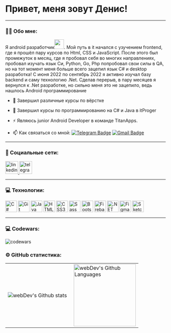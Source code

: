 # Привет, меня зовут Денис!

---

### :man_technologist: Обо мне:

Я android разработчик<img src="https://media.giphy.com/media/WUlplcMpOCEmTGBtBW/giphy.gif" width="30px">. Мой путь в it начался с узучением frontend, где я прошёл пару курсов по Html, CSS и JavaScript. После этого был промежуток в месяц, где я пробовал себя во многих направлениях, пробовал изучать язык Си, Python, Go, Php попробовал свои силы в QA, но на тот момент меня больше всего зацепил язык C# и desktop разработка! С июня 2022 по сентябрь 2022 я активно изучал базу backend и саму технологию .Net. Сделав перерыв, в пару месяцев я вернулся к .Net разработке, но сильно меня это не зацепило, ведь нашлось Android программирование

- :telescope: Завершил различные курсы по вёрстке

- :seedling: Завершил курсы по программированию на C# и Java в itProger

- :zap: Являюсь junior Android Developer в команде TitanApps.

- :mailbox: Как связаться со мной: [![Telegram Badge](https://img.shields.io/badge/-xalostoy-blue?style=flat&logo=Telegram&logoColor=white)](https://t.me/xalostoy) [![Gmail Badge](https://img.shields.io/badge/-Gmail-red?style=flat&logo=Gmail&logoColor=white)](mailto:dancerbonia@gmail.com)

---

### 🤝 Социальные сети:

  <div id="badges">
    <a href="https://www.linkedin.com/in/denis-yaroshenko-7413b2243/" target="_blank">
      <img src="https://cdn-icons-png.flaticon.com/512/2504/2504799.png" width="40" height="40" alt="linkedin" />
    </a>
    <a href="https://t.me/xalostoy" target="_blank">
      <img src="https://cdn-icons-png.flaticon.com/512/2111/2111646.png" width="40" height="40" alt="telegram group" />
    </a>
  </div>

---

### 💻 Технологии:

<p align="left">
<a href="https://docs.microsoft.com/en-us/dotnet/csharp/" target="_blank" rel="noreferrer"><img src="https://raw.githubusercontent.com/danielcranney/readme-generator/main/public/icons/skills/csharp-colored.svg" width="36" height="36" alt="C#" /></a>
<a href="https://git-scm.com/" target="_blank" rel="noreferrer"><img src="https://raw.githubusercontent.com/danielcranney/readme-generator/main/public/icons/skills/git-colored.svg" width="36" height="36" alt="Git" /></a>
<a href="https://www.oracle.com/java/" target="_blank" rel="noreferrer"><img src="https://raw.githubusercontent.com/danielcranney/readme-generator/main/public/icons/skills/java-colored.svg" width="36" height="36" alt="Java" /></a>
<a href="https://developer.mozilla.org/en-US/docs/Glossary/HTML5" target="_blank" rel="noreferrer"><img src="https://raw.githubusercontent.com/danielcranney/readme-generator/main/public/icons/skills/html5-colored.svg" width="36" height="36" alt="HTML5" /></a>
<a href="https://www.w3.org/TR/CSS/#css" target="_blank" rel="noreferrer"><img src="https://raw.githubusercontent.com/danielcranney/readme-generator/main/public/icons/skills/css3-colored.svg" width="36" height="36" alt="CSS3" /></a>
<a href="https://sass-lang.com/" target="_blank" rel="noreferrer"><img src="https://raw.githubusercontent.com/danielcranney/readme-generator/main/public/icons/skills/sass-colored.svg" width="36" height="36" alt="Sass" /></a>
<a href="https://getbootstrap.com/" target="_blank" rel="noreferrer"><img src="https://raw.githubusercontent.com/danielcranney/readme-generator/main/public/icons/skills/bootstrap-colored.svg" width="36" height="36" alt="Bootstrap" /></a>
<a href="https://firebase.google.com/" target="_blank" rel="noreferrer"><img src="https://raw.githubusercontent.com/danielcranney/readme-generator/main/public/icons/skills/firebase-colored.svg" width="36" height="36" alt="Firebase" /></a>
<a href="https://dotnet.microsoft.com/en-us/" target="_blank" rel="noreferrer"><img src="https://raw.githubusercontent.com/danielcranney/readme-generator/main/public/icons/skills/dot-net-colored.svg" width="36" height="36" alt=".NET" /></a>
<a href="https://www.figma.com/" target="_blank" rel="noreferrer"><img src="https://raw.githubusercontent.com/danielcranney/readme-generator/main/public/icons/skills/figma-colored.svg" width="36" height="36" alt="Figma" /></a>
<a href="https://www.sketch.com/" target="_blank" rel="noreferrer"><img src="https://raw.githubusercontent.com/danielcranney/readme-generator/main/public/icons/skills/sketch-colored.svg" width="36" height="36" alt="Sketch" /></a>
</p>

---

### 💻 Codewars:

![codewars](https://www.codewars.com/users/Zefire666/badges/large)

### ⚙️ GitHub статистика:

<table>
  <tr>
    <td>
      <img align="left" src="http://github-readme-streak-stats.herokuapp.com?user=Zefire666&theme=dark&background=000000" alt="webDev's Github stats" />
    </td>
    <td>
      <img height="195px" align="right" alt="webDev's Github Languages" src="https://github-readme-stats-sigma-five.vercel.app/api/top-langs/?username=Zefire666&layout=compact&theme=vision-friendly-dark" />
    </td>
  </tr>
</table>

